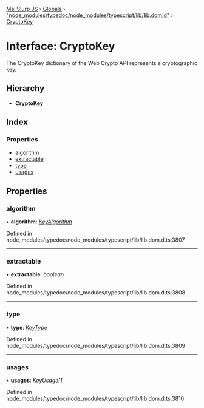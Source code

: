 [MailSlurp JS](../README.md) › [Globals](../globals.md) › ["node_modules/typedoc/node_modules/typescript/lib/lib.dom.d"](../modules/_node_modules_typedoc_node_modules_typescript_lib_lib_dom_d_.md) › [CryptoKey](_node_modules_typedoc_node_modules_typescript_lib_lib_dom_d_.cryptokey.md)

# Interface: CryptoKey

The CryptoKey dictionary of the Web Crypto API represents a cryptographic key.

## Hierarchy

* **CryptoKey**

## Index

### Properties

* [algorithm](_node_modules_typedoc_node_modules_typescript_lib_lib_dom_d_.cryptokey.md#algorithm)
* [extractable](_node_modules_typedoc_node_modules_typescript_lib_lib_dom_d_.cryptokey.md#extractable)
* [type](_node_modules_typedoc_node_modules_typescript_lib_lib_dom_d_.cryptokey.md#type)
* [usages](_node_modules_typedoc_node_modules_typescript_lib_lib_dom_d_.cryptokey.md#usages)

## Properties

###  algorithm

• **algorithm**: *[KeyAlgorithm](_node_modules_typedoc_node_modules_typescript_lib_lib_dom_d_.keyalgorithm.md)*

Defined in node_modules/typedoc/node_modules/typescript/lib/lib.dom.d.ts:3807

___

###  extractable

• **extractable**: *boolean*

Defined in node_modules/typedoc/node_modules/typescript/lib/lib.dom.d.ts:3808

___

###  type

• **type**: *[KeyType](../modules/_node_modules_typedoc_node_modules_typescript_lib_lib_dom_d_.md#keytype)*

Defined in node_modules/typedoc/node_modules/typescript/lib/lib.dom.d.ts:3809

___

###  usages

• **usages**: *[KeyUsage](../modules/_node_modules_typedoc_node_modules_typescript_lib_lib_dom_d_.md#keyusage)[]*

Defined in node_modules/typedoc/node_modules/typescript/lib/lib.dom.d.ts:3810

